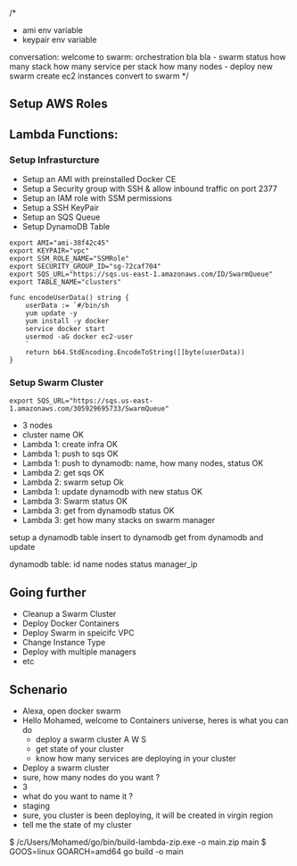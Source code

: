 /*
- ami env variable
- keypair env variable

conversation:
	welcome to swarm: orchestration bla bla
		- swarm status
			how many stack
			how many service per stack
			how many nodes
		- deploy new swarm
			create ec2 instances
			convert to swarm
*/

## Setup AWS Roles

## Lambda Functions:

### Setup Infrasturcture

* Setup an AMI with preinstalled Docker CE
* Setup a Security group with SSH & allow inbound traffic on port 2377
* Setup an IAM role with SSM permissions
* Setup a SSH KeyPair
* Setup an SQS Queue
* Setup DynamoDB Table

```
export AMI="ami-38f42c45"
export KEYPAIR="vpc"
export SSM_ROLE_NAME="SSMRole"
export SECURITY_GROUP_ID="sg-72caf704"
export SQS_URL="https://sqs.us-east-1.amazonaws.com/ID/SwarmQueue"
export TABLE_NAME="clusters"
```

```
func encodeUserData() string {
	userData := `#/bin/sh
	yum update -y
	yum install -y docker
	service docker start
	usermod -aG docker ec2-user
	`
	return b64.StdEncoding.EncodeToString([]byte(userData))
}
```

### Setup Swarm Cluster


```
export SQS_URL="https://sqs.us-east-1.amazonaws.com/305929695733/SwarmQueue"
```


- 3 nodes
- cluster name OK
- Lambda 1: create infra OK
- Lambda 1: push to sqs OK
- Lambda 1: push to dynamodb: name, how many nodes, status OK
- Lambda 2: get sqs OK
- Lambda 2: swarm setup Ok
- Lambda 1: update dynamodb with new status OK
- Lambda 3: Swarm status OK
- Lambda 3: get from dynamodb status OK
- Lambda 3: get how many stacks on swarm manager


setup a dynamodb table
insert to dynamodb
get from dynamodb and update


dynamodb table:
	id
	name
	nodes
	status
	manager_ip

## Going further

* Cleanup a Swarm Cluster
* Deploy Docker Containers
* Deploy Swarm in speicifc VPC
* Change Instance Type
* Deploy with multiple managers
* etc


## Schenario

* Alexa, open docker swarm
* Hello Mohamed, welcome to Containers universe, heres is what you can do
	- deploy a swarm cluster A W S
	- get state of your cluster
	- know how many services are deploying in your cluster
* Deploy a swarm cluster
* sure, how many nodes do you want ?
* 3
* what do you want to name it ?
* staging
* sure, you cluster is been deploying, it will be created in virgin region
* tell me the state of my cluster 


$ /c/Users/Mohamed/go/bin/build-lambda-zip.exe -o main.zip main
$ GOOS=linux GOARCH=amd64 go build -o main
